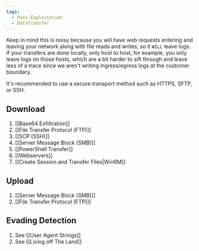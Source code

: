```yaml
---
tags:
  - Post-Exploitation
  - DataTransfer
---
```


Keep in mind this is noisy because you will have web requests entering and leaving your network along with file reads and writes, so it `WILL` leave logs. If your transfers are done locally, only host to host, for example, you only leave logs on those hosts, which are a bit harder to sift through and leave less of a trace since we aren't writing ingress/egress logs at the customer boundary.

It's recommended to use a secure transport method such as HTTPS, SFTP, or SSH.

## Download

1. [[Base64 Exfiltration]]
2. [[File Transfer Protocol (FTP)]]
3. [[SCP (SSH)]]
4. [[Server Message Block (SMB)]]
5. [[PowerShell Transfer]]
6. [[Webservers]]
7. [[Create Session and Transfer Files|WinRM]]
## Upload 

1. [[Server Message Block (SMB)]]
2. [[File Transfer Protocol (FTP)]]


## Evading Detection

1. See [[User Agent Strings]]
2. See [[Living off The Land]]